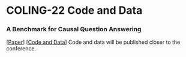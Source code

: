 # COLING-22 Code and Data

### A Benchmark for Causal Question Answering

[[Paper]()] [[Code and Data](https://github.com/webis-de/coling22-benchmark-for-causal-question-answering)] Code and data will be published closer to the conference.
